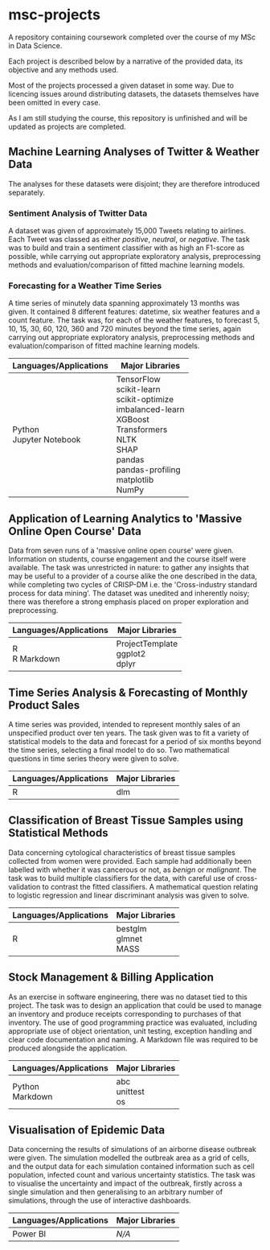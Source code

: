 # msc-projects
A repository containing coursework completed over the course of my MSc in Data Science.

Each project is described below by a narrative of the provided data, its objective and any methods used.

Most of the projects processed a given dataset in some way. Due to licencing issues around distributing datasets, the datasets themselves have been omitted in every case.

As I am still studying the course, this repository is unfinished and will be updated as projects are completed.

## Machine Learning Analyses of Twitter & Weather Data

The analyses for these datasets were disjoint; they are therefore introduced separately.

### Sentiment Analysis of Twitter Data

A dataset was given of approximately 15,000 Tweets relating to airlines. Each Tweet was classed as either _positive_, _neutral_, or _negative_. The task was to build and train a sentiment classifier with as high an F1-score as possible, while carrying out appropriate exploratory analysis, preprocessing methods and evaluation/comparison of fitted machine learning models.

### Forecasting for a Weather Time Series

A time series of minutely data spanning approximately 13 months was given. It contained 8 different features: datetime, six weather features and a count feature. The task was, for each of the weather features, to forecast 5, 10, 15, 30, 60, 120, 360 and 720 minutes beyond the time series, again carrying out appropriate exploratory analysis, preprocessing methods and evaluation/comparison of fitted machine learning models.
  
| **Languages/Applications**   | **Major Libraries**                                                                                                                                                                     |
|------------------------------|-----------------------------------------------------------------------------------------------------------------------------------------------------------------------------------------|
| Python<br/>Jupyter Notebook  | TensorFlow<br/> scikit-learn<br/> scikit-optimize<br/> imbalanced-learn<br/> XGBoost<br/> Transformers<br/> NLTK<br/> SHAP<br/> pandas<br/> pandas-profiling<br/> matplotlib<br/> NumPy |
  
## Application of Learning Analytics to 'Massive Online Open Course' Data

Data from seven runs of a 'massive online open course' were given. Information on students, course engagement and the course itself were available. The task was unrestricted in nature: to gather any insights that may be useful to a provider of a course alike the one described in the data, while completing two cycles of CRISP-DM i.e. the 'Cross-industry standard process for data mining'. The dataset was unedited and inherently noisy; there was therefore a strong emphasis placed on proper exploration and preprocessing.

| **Languages/Applications**   | **Major Libraries**                                     |
|------------------------------|---------------------------------------------------------|
| R<br/>R Markdown            | ProjectTemplate<br/> ggplot2<br/> dplyr |

## Time Series Analysis & Forecasting of Monthly Product Sales

A time series was provided, intended to represent monthly sales of an unspecified product over ten years. The task given was to fit a variety of statistical models to the data and forecast for a period of six months beyond the time series, selecting a final model to do so. Two mathematical questions in time series theory were given to solve.

| **Languages/Applications**   | **Major Libraries** |
|------------------------------|---------------------|
| R                            | dlm                 |

## Classification of Breast Tissue Samples using Statistical Methods

Data concerning cytological characteristics of breast tissue samples collected from women were provided. Each sample had additionally been labelled with whether it was cancerous or not, as _benign_ or _malignant_. The task was to build multiple classifiers for the data, with careful use of cross-validation to contrast the fitted classifiers. A mathematical question relating to logistic regression and linear discriminant analysis was given to solve.

| **Languages/Applications** | **Major Libraries**                |
|----------------------------|------------------------------------|
| R                          | bestglm<br/> glmnet<br/> MASS<br/> |

## Stock Management & Billing Application

As an exercise in software engineering, there was no dataset tied to this project. The task was to design an application that could be used to manage an inventory and produce receipts corresponding to purchases of that inventory. The use of good programming practice was evaluated, including appropriate use of object orientation, unit testing, exception handling and clear code documentation and naming. A Markdown file was required to be produced alongside the application.

| **Languages/Applications** | **Major Libraries**       |
|----------------------------|---------------------------|
| Python<br/> Markdown       | abc<br/> unittest<br/> os |

## Visualisation of Epidemic Data

Data concerning the results of simulations of an airborne disease outbreak were given. The simulation modelled the outbreak area as a grid of cells, and the output data for each simulation contained information such as cell population, infected count and various uncertainty statistics. The task was to visualise the uncertainty and impact of the outbreak, firstly across a single simulation and then generalising to an arbitrary number of simulations, through the use of interactive dashboards.

| **Languages/Applications** | **Major Libraries** |
|----------------------------|---------------------|
| Power BI                   | _N/A_              |
